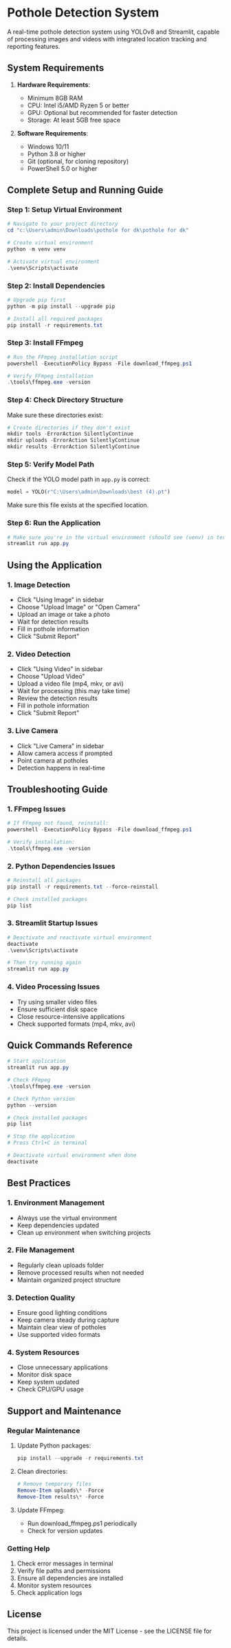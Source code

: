 # Pothole Detection System

A real-time pothole detection system using YOLOv8 and Streamlit, capable of processing images and videos with integrated location tracking and reporting features.

## System Requirements

1. **Hardware Requirements**:
   - Minimum 8GB RAM
   - CPU: Intel i5/AMD Ryzen 5 or better
   - GPU: Optional but recommended for faster detection
   - Storage: At least 5GB free space

2. **Software Requirements**:
   - Windows 10/11
   - Python 3.8 or higher
   - Git (optional, for cloning repository)
   - PowerShell 5.0 or higher

## Complete Setup and Running Guide

### Step 1: Setup Virtual Environment
```powershell
# Navigate to your project directory
cd "c:\Users\admin\Downloads\pothole for dk\pothole for dk"

# Create virtual environment
python -m venv venv

# Activate virtual environment
.\venv\Scripts\activate
```

### Step 2: Install Dependencies
```powershell
# Upgrade pip first
python -m pip install --upgrade pip

# Install all required packages
pip install -r requirements.txt
```

### Step 3: Install FFmpeg
```powershell
# Run the FFmpeg installation script
powershell -ExecutionPolicy Bypass -File download_ffmpeg.ps1

# Verify FFmpeg installation
.\tools\ffmpeg.exe -version
```

### Step 4: Check Directory Structure
Make sure these directories exist:
```powershell
# Create directories if they don't exist
mkdir tools -ErrorAction SilentlyContinue
mkdir uploads -ErrorAction SilentlyContinue
mkdir results -ErrorAction SilentlyContinue
```

### Step 5: Verify Model Path
Check if the YOLO model path in `app.py` is correct:
```python
model = YOLO(r"C:\Users\admin\Downloads\best (4).pt")
```
Make sure this file exists at the specified location.

### Step 6: Run the Application
```powershell
# Make sure you're in the virtual environment (should see (venv) in terminal)
streamlit run app.py
```

## Using the Application

### 1. Image Detection
- Click "Using Image" in sidebar
- Choose "Upload Image" or "Open Camera"
- Upload an image or take a photo
- Wait for detection results
- Fill in pothole information
- Click "Submit Report"

### 2. Video Detection
- Click "Using Video" in sidebar
- Choose "Upload Video"
- Upload a video file (mp4, mkv, or avi)
- Wait for processing (this may take time)
- Review the detection results
- Fill in pothole information
- Click "Submit Report"

### 3. Live Camera
- Click "Live Camera" in sidebar
- Allow camera access if prompted
- Point camera at potholes
- Detection happens in real-time

## Troubleshooting Guide

### 1. FFmpeg Issues
```powershell
# If FFmpeg not found, reinstall:
powershell -ExecutionPolicy Bypass -File download_ffmpeg.ps1

# Verify installation:
.\tools\ffmpeg.exe -version
```

### 2. Python Dependencies Issues
```powershell
# Reinstall all packages
pip install -r requirements.txt --force-reinstall

# Check installed packages
pip list
```

### 3. Streamlit Startup Issues
```powershell
# Deactivate and reactivate virtual environment
deactivate
.\venv\Scripts\activate

# Then try running again
streamlit run app.py
```

### 4. Video Processing Issues
- Try using smaller video files
- Ensure sufficient disk space
- Close resource-intensive applications
- Check supported formats (mp4, mkv, avi)

## Quick Commands Reference

```powershell
# Start application
streamlit run app.py

# Check FFmpeg
.\tools\ffmpeg.exe -version

# Check Python version
python --version

# Check installed packages
pip list

# Stop the application
# Press Ctrl+C in terminal

# Deactivate virtual environment when done
deactivate
```

## Best Practices

### 1. Environment Management
- Always use the virtual environment
- Keep dependencies updated
- Clean up environment when switching projects

### 2. File Management
- Regularly clean uploads folder
- Remove processed results when not needed
- Maintain organized project structure

### 3. Detection Quality
- Ensure good lighting conditions
- Keep camera steady during capture
- Maintain clear view of potholes
- Use supported video formats

### 4. System Resources
- Close unnecessary applications
- Monitor disk space
- Keep system updated
- Check CPU/GPU usage

## Support and Maintenance

### Regular Maintenance
1. Update Python packages:
   ```powershell
   pip install --upgrade -r requirements.txt
   ```

2. Clean directories:
   ```powershell
   # Remove temporary files
   Remove-Item uploads\* -Force
   Remove-Item results\* -Force
   ```

3. Update FFmpeg:
   - Run download_ffmpeg.ps1 periodically
   - Check for version updates

### Getting Help
1. Check error messages in terminal
2. Verify file paths and permissions
3. Ensure all dependencies are installed
4. Monitor system resources
5. Check application logs

## License

This project is licensed under the MIT License - see the LICENSE file for details.